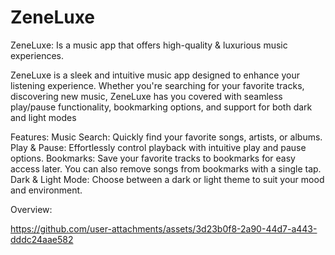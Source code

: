 # ZeneLuxe
ZeneLuxe: Is a music app that offers high-quality &amp; luxurious music experiences.

ZeneLuxe is a sleek and intuitive music app designed to enhance your listening experience. Whether you're searching for your favorite tracks, discovering new music, ZeneLuxe has you covered with seamless play/pause functionality, bookmarking options, and support for both dark and light modes

Features: 
Music Search: Quickly find your favorite songs, artists, or albums.
Play & Pause: Effortlessly control playback with intuitive play and pause options.
Bookmarks: Save your favorite tracks to bookmarks for easy access later. You can also remove songs from bookmarks with a single tap.
Dark & Light Mode: Choose between a dark or light theme to suit your mood and environment.

Overview:

https://github.com/user-attachments/assets/3d23b0f8-2a90-44d7-a443-dddc24aae582

